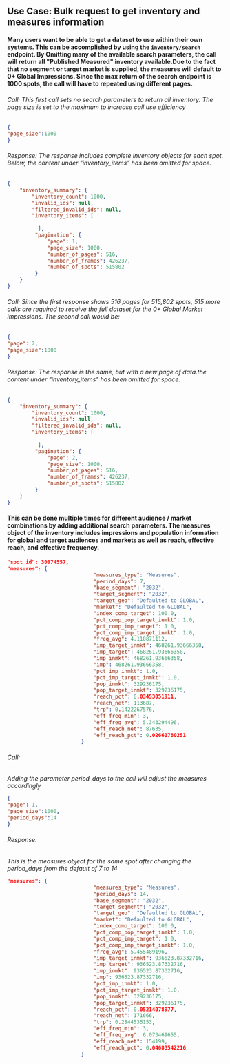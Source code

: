 ## Use Case: Bulk request to get inventory and measures information

#### Many users want to be able to get a dataset to use within their own systems. This can be accomplished by using the ```inventory/search``` endpoint. By Omitting many of the available search parameters, the call will return all "Published Measured" inventory available.Due to the fact that no segment or target market is supplied, the measures will default to 0+ Global Impressions. Since the max return of the search endpoint is 1000 spots, the call will have to repeated using different pages.

###### Call: _This first call sets no search parameters to return all inventory. The page size is set to the maximum to increase call use efficiency_
```json
{
"page_size":1000
}
```
###### Response: _The response includes complete inventory objects for each spot. Below, the content under "inventory_items" has been omitted for space._
```json
{
    "inventory_summary": {
        "inventory_count": 1000,
        "invalid_ids": null,
        "filtered_invalid_ids": null,
        "inventory_items": [        
        
          ],
         "pagination": {
             "page": 1,
             "page_size": 1000,
             "number_of_pages": 516,
             "number_of_frames": 426237,
             "number_of_spots": 515802
         }
    }
}
```
###### Call: _Since the first response shows 516 pages for 515,802 spots, 515 more calls are required to receive the full dataset for the 0+ Global Market impressions. The second call would be:_
```json
{
"page": 2,
"page_size":1000
}
```
###### Response: _The response is the same, but with a new page of data.the content under "inventory_items" has been omitted for space._
```json
{
    "inventory_summary": {
        "inventory_count": 1000,
        "invalid_ids": null,
        "filtered_invalid_ids": null,
        "inventory_items": [        
        
          ],
         "pagination": {
             "page": 2,
             "page_size": 1000,
             "number_of_pages": 516,
             "number_of_frames": 426237,
             "number_of_spots": 515802
         }
    }
}
```

#### This can be done multiple times for different audience / market combinations by adding additional search parameters. The measures object of the inventory includes impressions and population information for global and target audiences and markets as well as reach, effective reach, and effective frequency.
```json
"spot_id": 30974557,
"measures": {
                            "measures_type": "Measures",
                            "period_days": 7,
                            "base_segment": "2032",
                            "target_segment": "2032",
                            "target_geo": "Defaulted to GLOBAL",
                            "market": "Defaulted to GLOBAL",
                            "index_comp_target": 100.0,
                            "pct_comp_pop_target_inmkt": 1.0,
                            "pct_comp_imp_target": 1.0,
                            "pct_comp_imp_target_inmkt": 1.0,
                            "freq_avg": 4.118871112,
                            "imp_target_inmkt": 468261.93666358,
                            "imp_target": 468261.93666358,
                            "imp_inmkt": 468261.93666358,
                            "imp": 468261.93666358,
                            "pct_imp_inmkt": 1.0,
                            "pct_imp_target_inmkt": 1.0,
                            "pop_inmkt": 329236175,
                            "pop_target_inmkt": 329236175,
                            "reach_pct": 0.03453051911,
                            "reach_net": 113687,
                            "trp": 0.1422267576,
                            "eff_freq_min": 3,
                            "eff_freq_avg": 5.343294496,
                            "eff_reach_net": 87635,
                            "eff_reach_pct": 0.02661780251
                        }
```
###### Call: 
_Adding the parameter period_days to the call will adjust the measures accordingly_
```json
{
"page": 1,
"page_size":1000,
"period_days":14
}
```
###### Response: 
_This is the measures object for the same spot after changing the period_days from the default of 7 to 14_
```json
"measures": {
                            "measures_type": "Measures",
                            "period_days": 14,
                            "base_segment": "2032",
                            "target_segment": "2032",
                            "target_geo": "Defaulted to GLOBAL",
                            "market": "Defaulted to GLOBAL",
                            "index_comp_target": 100.0,
                            "pct_comp_pop_target_inmkt": 1.0,
                            "pct_comp_imp_target": 1.0,
                            "pct_comp_imp_target_inmkt": 1.0,
                            "freq_avg": 5.455489196,
                            "imp_target_inmkt": 936523.87332716,
                            "imp_target": 936523.87332716,
                            "imp_inmkt": 936523.87332716,
                            "imp": 936523.87332716,
                            "pct_imp_inmkt": 1.0,
                            "pct_imp_target_inmkt": 1.0,
                            "pop_inmkt": 329236175,
                            "pop_target_inmkt": 329236175,
                            "reach_pct": 0.05214078977,
                            "reach_net": 171666,
                            "trp": 0.2844535153,
                            "eff_freq_min": 3,
                            "eff_freq_avg": 6.073469655,
                            "eff_reach_net": 154199,
                            "eff_reach_pct": 0.04683542216
                        }
```
